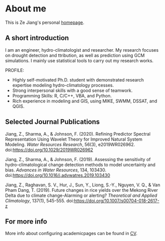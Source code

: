 
# About me
This is Ze Jiang's personal [homepage](https://zejiang-unsw.github.io/).

## A short introduction
I am an engineer, hydro-climatologist and researcher. My research focuses on drought detection and ttribution, as well as prediction using GCM simulations. I mainly use statistical tools to carry out my research works.

PROFILE:
* Highly self-motivated Ph.D. student with demonstrated research expertise modeling hydro-climatology processes. 
* Strong interpersonal skills with a good sense of teamwork.
* Programming Skills: R, C/C++, VBA, and Python.
* Rich experience in modeling and GIS, using MIKE, SWMM, DSSAT, and QGIS.


## Selected Journal Publications
Jiang, Z., Sharma, A., & Johnson, F. (2020). Refining Predictor Spectral Representation Using Wavelet Theory for Improved Natural System Modeling. *Water Resources Research*, 56(3), e2019WR026962. doi:https://doi.org/10.1029/2019WR026962

Jiang, Z., Sharma, A., & Johnson, F. (2019). Assessing the sensitivity of hydro-climatological change detection methods to model uncertainty and bias. *Advances in Water Resources*, 134, 103430. doi:https://doi.org/10.1016/j.advwatres.2019.103430

Jiang, Z., Raghavan, S. V., Hur, J., Sun, Y., Liong, S.-Y., Nguyen, V. Q., & Van Pham Dang, T. (2019). Future changes in rice yields over the Mekong River Delta due to climate change-Alarming or alerting? *Theoretical and Applied Climatology*, 137(1), 545-555. doi:https://doi.org/10.1007/s00704-018-2617-z


## For more info
More info about configuring academicpages can be found in [CV](https://zejiang-unsw.github.io/cv/).


